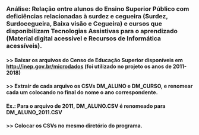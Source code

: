 ### Análise: Relação entre alunos do Ensino Superior Público com deficiências relacionadas à surdez e cegueira (Surdez, Surdocegueira, Baixa visão e Cegueira) e cursos que disponibilizam Tecnologias Assistivas para o aprendizado (Material digital acessível e Recursos de Informática acessíveis).

#### >> Baixar os arquivos do Censo de Educação Superior disponíveis em http://inep.gov.br/microdados (foi utilizado no projeto os anos de 2011-2018)

#### >> Extrair de cada arquivo os CSVs DM_ALUNO e DM_CURSO, e renomear cada um colocando no final do nome o ano correspondente. 
#### Ex.: Para o arquivo de 2011, DM_ALUNO.CSV é renomeado para DM_ALUNO_2011.CSV

#### >> Colocar os CSVs no mesmo diretório do programa.
